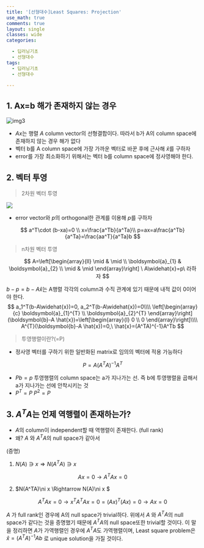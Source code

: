 ```yaml
---
title: '[선형대수]Least Squares: Projection'
use_math: true
comments: true
layout: single
classes: wide
categories:

  - 딥러닝기초
  - 선형대수
tags:
  - 딥러닝기초
  - 선형대수

---
```


## 1. Ax=b 해가 존재하지 않는 경우

![img3](http://whdbfla6.github.io/assets/linear-algebra/img3.PNG)

- $Ax$는 행렬 $A$ column vector의 선형결합이다. 따라서 b가 A의 column space에 존재하지 않는 경우 해가 없다
- 벡터 b를 A column space에 가장 가까운 벡터로 바꾼 후에 근사해 $\widehat{x}$를 구하자
- error를 가장 최소화하기 위해서는 벡터 b를 column space에 정사영해야 한다. 



## 2. 벡터 투영

> 2차원 벡터 투영

![](http://whdbfla6.github.io/assets/linear-algebra/img17.png)

- error vector와 $p$의 orthogonal한 관계를 이용해 $p$를 구하자

$$
a^T\cdot (b-xa)=0 \\ x=\frac{a^Tb}{a^Ta}\\ p=ax=a\frac{a^Tb}{a^Ta}=\frac{aa^T}{a^Ta}b
$$

> n차원 벡터 투영

$$
A=\left[\begin{array}{ll}
\mid & \mid \\
\boldsymbol{a}_{1} & \boldsymbol{a}_{2} \\
\mid & \mid
\end{array}\right] \ A\widehat{x}=p\ 라하자
$$

$b-p=b-A\hat x$는 A행렬 각각의 column과 수직 관계에 있기 때문에 내적 값이 0이어야 한다.
$$
a_1^T(b-A\widehat{x})=0, a_2^T(b-A\widehat{x})=0\\\\
\left[\begin{array}{c}
\boldsymbol{a}_{1}^{T} \\
\boldsymbol{a}_{2}^{T}
\end{array}\right](\boldsymbol{b}-A \hat{x})=\left[\begin{array}{l}
0 \\
0
\end{array}\right]\\\\ A^{T}(\boldsymbol{b}-A \hat{x})=0,\ \hat{x}=(A^TA)^{-1}A^Tb
$$


> 투영행렬이란?(=P) 

- 정사영 벡터를 구하기 위한 일반화된 matrix로 임의의 벡터에 적용 가능하다

$$
P=A(A^TA)^{-1}A^T
$$

- $Pb=p$ 투영행렬의 column space는 a가 지나가는 선. 즉 b에 투영행렬을 곱해서 a가 지나가는 선에 안착시키는 것
- $P^T=P\ P^2=P$



## 3. $A^TA$는  언제 역행렬이 존재하는가? 

- $A$의 column이 independent할 때 역행렬이 존재한다. (full rank)
- 왜? $A$ 와 $A^TA$의 null space가 같아서

(증명)

1. $N(A)\ni x \Rightarrow N(A^TA)\ni x$

$$Ax=0 \rightarrow  A^TAx=0$$

2. $N(A^TA)\ni x \Rightarrow N(A)\ni x $

$$A^TAx=0 \rightarrow  x^TA^TAx=0 = (Ax)^T(Ax)=0 \rightarrow Ax=0$$

$A$ 가 full rank인 경우에 A의 null space가 trivial하다. 위에서 $A$ 와 $A^TA$의 null space가 같다는 것을 증명했기 때문에  $A^TA$의 null space또한 trivial할 것이다. 이 말을 정리하면 $A$가 가역행렬인 경우에 $A^TA$도 가역행렬이며,  Least square problem은 $\hat{x}=(A^TA)^{-1}Ab$ 로 unique solution을 가질 것이다. 